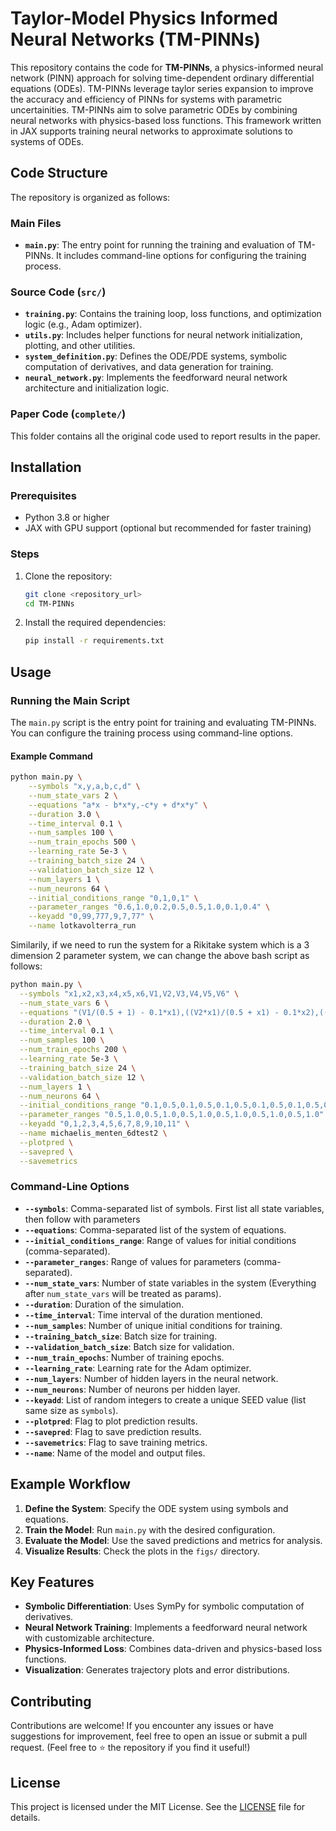 # Taylor-Model Physics Informed Neural Networks (TM-PINNs)
This repository contains the code for **TM-PINNs**, a physics-informed neural network (PINN) approach for solving time-dependent ordinary differential equations (ODEs). TM-PINNs leverage taylor series expansion to improve the accuracy and efficiency of PINNs for systems with parametric uncertainities. TM-PINNs aim to solve parametric ODEs by combining neural networks with physics-based loss functions. This framework written in JAX supports training neural networks to approximate solutions to systems of ODEs.

## Code Structure

The repository is organized as follows:

### Main Files
- **`main.py`**: The entry point for running the training and evaluation of TM-PINNs. It includes command-line options for configuring the training process.

### Source Code (`src/`)
- **`training.py`**: Contains the training loop, loss functions, and optimization logic (e.g., Adam optimizer).
- **`utils.py`**: Includes helper functions for neural network initialization, plotting, and other utilities.
- **`system_definition.py`**: Defines the ODE/PDE systems, symbolic computation of derivatives, and data generation for training.
- **`neural_network.py`**: Implements the feedforward neural network architecture and initialization logic.

### Paper Code (`complete/`)
This folder contains all the original code used to report results in the paper.

## Installation

### Prerequisites
- Python 3.8 or higher
- JAX with GPU support (optional but recommended for faster training)
### Steps
1. Clone the repository:
   ```bash
   git clone <repository_url>
   cd TM-PINNs
   ```
2. Install the required dependencies:
   ```bash
   pip install -r requirements.txt
   ```

## Usage

### Running the Main Script
The `main.py` script is the entry point for training and evaluating TM-PINNs. You can configure the training process using command-line options.

#### Example Command
```bash
python main.py \
    --symbols "x,y,a,b,c,d" \
    --num_state_vars 2 \
    --equations "a*x - b*x*y,-c*y + d*x*y" \
    --duration 3.0 \
    --time_interval 0.1 \
    --num_samples 100 \
    --num_train_epochs 500 \
    --learning_rate 5e-3 \
    --training_batch_size 24 \
    --validation_batch_size 12 \
    --num_layers 1 \
    --num_neurons 64 \
    --initial_conditions_range "0,1,0,1" \
    --parameter_ranges "0.6,1.0,0.2,0.5,0.5,1.0,0.1,0.4" \
    --keyadd "0,99,777,9,7,77" \
    --name lotkavolterra_run
```

Similarily, if we need to run the system for a Rikitake system which is a 3 dimension 2 parameter system, we can change the above bash script as follows:

```bash
python main.py \
  --symbols "x1,x2,x3,x4,x5,x6,V1,V2,V3,V4,V5,V6" \
  --num_state_vars 6 \
  --equations "(V1/(0.5 + 1) - 0.1*x1),((V2*x1)/(0.5 + x1) - 0.1*x2),((V3*x2)/(0.5 + x2) - 0.1*x3),((V4*x3)/(0.5 + x3) - 0.1*x4),((V5*x4)/(0.5 + x4) - 0.1*x5),((V6*x5)/(0.5 + x5) - 0.1*x6)" \
  --duration 2.0 \
  --time_interval 0.1 \
  --num_samples 100 \
  --num_train_epochs 200 \
  --learning_rate 5e-3 \
  --training_batch_size 24 \
  --validation_batch_size 12 \
  --num_layers 1 \
  --num_neurons 64 \
  --initial_conditions_range "0.1,0.5,0.1,0.5,0.1,0.5,0.1,0.5,0.1,0.5,0.1,0.5" \
  --parameter_ranges "0.5,1.0,0.5,1.0,0.5,1.0,0.5,1.0,0.5,1.0,0.5,1.0" \
  --keyadd "0,1,2,3,4,5,6,7,8,9,10,11" \
  --name michaelis_menten_6dtest2 \
  --plotpred \
  --savepred \
  --savemetrics
```

### Command-Line Options
- **`--symbols`**: Comma-separated list of symbols. First list all state variables, then follow with parameters
- **`--equations`**: Comma-separated list of the system of equations.
- **`--initial_conditions_range`**: Range of values for initial conditions (comma-separated).
- **`--parameter_ranges`**: Range of values for parameters (comma-separated).
- **`--num_state_vars`**: Number of state variables in the system (Everything after `num_state_vars` will be treated as params). 
- **`--duration`**: Duration of the simulation.
- **`--time_interval`**: Time interval of the duration mentioned.
- **`--num_samples`**: Number of unique initial conditions for training.
- **`--training_batch_size`**: Batch size for training.
- **`--validation_batch_size`**: Batch size for validation.
- **`--num_train_epochs`**: Number of training epochs.
- **`--learning_rate`**: Learning rate for the Adam optimizer.
- **`--num_layers`**: Number of hidden layers in the neural network.
- **`--num_neurons`**: Number of neurons per hidden layer.
- **`--keyadd`**: List of random integers to create a unique SEED value (list same size as `symbols`).
- **`--plotpred`**: Flag to plot prediction results.
- **`--savepred`**: Flag to save prediction results.
- **`--savemetrics`**: Flag to save training metrics.
- **`--name`**: Name of the model and output files.

## Example Workflow

1. **Define the System**: Specify the ODE system using symbols and equations.
2. **Train the Model**: Run `main.py` with the desired configuration.
3. **Evaluate the Model**: Use the saved predictions and metrics for analysis.
4. **Visualize Results**: Check the plots in the `figs/` directory.

## Key Features

- **Symbolic Differentiation**: Uses SymPy for symbolic computation of derivatives.
- **Neural Network Training**: Implements a feedforward neural network with customizable architecture.
- **Physics-Informed Loss**: Combines data-driven and physics-based loss functions.
- **Visualization**: Generates trajectory plots and error distributions.

## Contributing

Contributions are welcome! If you encounter any issues or have suggestions for improvement, feel free to open an issue or submit a pull request.
(Feel free to ⭐️ the repository if you find it useful!)

## License

This project is licensed under the MIT License. See the [LICENSE](LICENSE) file for details.
